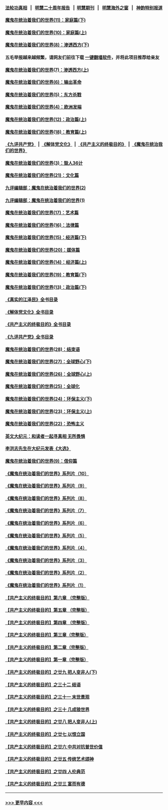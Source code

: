 #### [法轮功真相](https://github.com/gfw-breaker/truth/blob/master/README.md?t=0) &nbsp;&nbsp;|&nbsp;&nbsp; [明慧二十周年报告](https://github.com/gfw-breaker/mh-reports/blob/master/README.md?t=0) &nbsp;&nbsp;|&nbsp;&nbsp;[明慧期刊](https://github.com/gfw-breaker/mh-qikan) &nbsp;&nbsp;|&nbsp;&nbsp; [明慧海外之窗](https://github.com/gfw-breaker/mh-news/blob/master/README.md?t=0) &nbsp;&nbsp;|&nbsp;&nbsp; [神韵特别报道](https://github.com/gfw-breaker/mh-news/blob/master/shenyun.md?t=0)
#### [魔鬼在统治着我们的世界(11)：家庭篇(下)](../pages/nsc422/n10440961.md?t=12140550) 
#### [魔鬼在统治着我们的世界(10)：家庭篇(上)](../pages/nsc422/n10435448.md?t=12140550) 
#### [魔鬼在统治着我们的世界(8)：渗透西方(下)](../pages/nsc422/n10429603.md?t=12140550) 
#### 五毛举报越来越频繁，请网友们前往下载 [一键翻墙软件](https://github.com/gfw-breaker/ssr-accounts)，并将此项目推荐给亲友
#### [魔鬼在统治着我们的世界(7)：渗透西方(上)](../pages/nsc422/n10426013.md?t=12140550) 
#### [魔鬼在统治着我们的世界(6)：输出革命](../pages/nsc422/n10421536.md?t=12140550) 
#### [魔鬼在统治着我们的世界(5)：东方杀戮](../pages/nsc422/n10417707.md?t=12140550) 
#### [魔鬼在统治着我们的世界(4)：欧洲发端](../pages/nsc422/n10414890.md?t=12140550) 
#### [魔鬼在统治着我们的世界(12)：政治篇(上)](../pages/nsc422/n10444576.md?t=12140550) 
#### [魔鬼在统治着我们的世界(18)：教育篇(上)](../pages/nsc422/n10526970.md?t=12140550) 
#### [《九评共产党》](https://github.com/begood0513/9ping.md/blob/master/README.md) &nbsp;|&nbsp; [《解体党文化》](../../../../jtdwh.md/blob/master/README.md)  &nbsp;|&nbsp; [《共产主义的终极目的》](../../../../gczydzjmd.md/blob/master/README.md) &nbsp;|&nbsp; [《魔鬼在统治我们的世界》](../../../../mgztzwmdsj.md/blob/master/README.md) 
#### [魔鬼在统治着我们的世界(3)：毁人36计](../pages/nsc422/n10411583.md?t=12140550) 
#### [魔鬼在统治着我们的世界(21)：文化篇](../pages/nsc422/n10597706.md?t=12140550) 
#### [九评编辑部：魔鬼在统治着我们的世界(2)](../pages/nsc422/n10410036.md?t=12140550) 
#### [九评编辑部：魔鬼在统治着我们的世界(1)](../pages/nsc422/n10406825.md?t=12140550) 
#### [魔鬼在统治着我们的世界(17)：艺术篇](../pages/nsc422/n10499093.md?t=12140550) 
#### [魔鬼在统治着我们的世界(16)：法律篇](../pages/nsc422/n10485969.md?t=12140550) 
#### [魔鬼在统治着我们的世界(15)：经济篇(下)](../pages/nsc422/n10469975.md?t=12140550) 
#### [魔鬼在统治着我们的世界(20)：媒体篇](../pages/nsc422/n10586579.md?t=12140550) 
#### [魔鬼在统治着我们的世界(14)：经济篇(上)](../pages/nsc422/n10457370.md?t=12140550) 
#### [魔鬼在统治着我们的世界(19)：教育篇(下)](../pages/nsc422/n10564808.md?t=12140550) 
#### [魔鬼在统治着我们的世界(13)：政治篇(下)](../pages/nsc422/n10448270.md?t=12140550) 
#### [《真实的江泽民》全书目录](../pages/nsc422/n13721399.md?t=12140550) 
#### [《解体党文化》全书目录](../pages/nsc422/n13721157.md?t=12140550) 
#### [《共产主义的终极目的》全书目录](../pages/nsc422/n13721048.md?t=12140550) 
#### [《九评共产党》全书目录](../pages/nsc422/n13708085.md?t=12140550) 
#### [魔鬼在统治着我们的世界(28)：结束语](../pages/nsc422/n10936246.md?t=12140550) 
#### [魔鬼在统治着我们的世界(27)：全球野心(下)](../pages/nsc422/n10928319.md?t=12140550) 
#### [魔鬼在统治着我们的世界(26)：全球野心(上)](../pages/nsc422/n10900318.md?t=12140550) 
#### [魔鬼在统治着我们的世界(25)：全球化](../pages/nsc422/n10788205.md?t=12140550) 
#### [魔鬼在统治着我们的世界(24)：环保主义(下)](../pages/nsc422/n10695307.md?t=12140550) 
#### [魔鬼在统治着我们的世界(23)：环保主义(上)](../pages/nsc422/n10688613.md?t=12140550) 
#### [魔鬼在统治着我们的世界(22)：恐怖主义](../pages/nsc422/n10614727.md?t=12140550) 
#### [英文大纪元：和读者一起寻真相 无所畏惧](../pages/nsc422/n12542027.md?t=12140550) 
#### [李洪志先生在大纪元发表《大选》](../pages/nsc422/n12534746.md?t=12140550) 
#### [魔鬼在统治着我们的世界(9)：信仰篇](../pages/nsc422/n10432159.md?t=12140550) 
#### [《魔鬼在统治着我们的世界》系列片（10）](../pages/nsc422/n12292670.md?t=12140550) 
#### [《魔鬼在统治着我们的世界》系列片（9）](../pages/nsc422/n12290859.md?t=12140550) 
#### [《魔鬼在统治着我们的世界》系列片（8）](../pages/nsc422/n12287445.md?t=12140550) 
#### [《魔鬼在统治着我们的世界》系列片（7）](../pages/nsc422/n12283425.md?t=12140550) 
#### [《魔鬼在统治着我们的世界》系列片（6）](../pages/nsc422/n12282314.md?t=12140550) 
#### [《魔鬼在统治着我们的世界》系列片（5）](../pages/nsc422/n12281419.md?t=12140550) 
#### [《魔鬼在统治着我们的世界》系列片（4）](../pages/nsc422/n12274024.md?t=12140550) 
#### [《魔鬼在统治着我们的世界》系列片（3）](../pages/nsc422/n12271322.md?t=12140550) 
#### [《魔鬼在统治着我们的世界》系列片（2）](../pages/nsc422/n12269049.md?t=12140550) 
#### [《魔鬼在统治着我们的世界》系列片（1）](../pages/nsc422/n12267575.md?t=12140550) 
#### [【共产主义的终极目的】第六章 （完整版）](../pages/nsc422/n11428913.md?t=12140550) 
#### [【共产主义的终极目的】第五章 （完整版）](../pages/nsc422/n11428912.md?t=12140550) 
#### [【共产主义的终极目的】第四章 （完整版）](../pages/nsc422/n11428907.md?t=12140550) 
#### [【共产主义的终极目的】第三章（完整版）](../pages/nsc422/n11428848.md?t=12140550) 
#### [【共产主义的终极目的】第二章（完整版）](../pages/nsc422/n11428831.md?t=12140550) 
#### [【共产主义的终极目的】第一章（完整版）](../pages/nsc422/n11417651.md?t=12140550) 
#### [【共产主义的终极目的】之廿九 把人变非人(下)](../pages/nsc422/n11344140.md?t=12140550) 
#### [【共产主义的终极目的】之三十二 结语](../pages/nsc422/n11360535.md?t=12140550) 
#### [【共产主义的终极目的】之三十一 末世景观](../pages/nsc422/n11351129.md?t=12140550) 
#### [【共产主义的终极目的】之三十 几成狼世界](../pages/nsc422/n11348280.md?t=12140550) 
#### [【共产主义的终极目的】之廿八 把人变非人(上)](../pages/nsc422/n11340492.md?t=12140550) 
#### [【共产主义的终极目的】之廿七 以恨立国](../pages/nsc422/n11336944.md?t=12140550) 
#### [【共产主义的终极目的】之廿六 中共对抗普世价值](../pages/nsc422/n11324785.md?t=12140550) 
#### [【共产主义的终极目的】之廿五 传统艺术颂神](../pages/nsc422/n11296396.md?t=12140550) 
#### [【共产主义的终极目的】之廿四 人伦典范](../pages/nsc422/n11296397.md?t=12140550) 
#### [【共产主义的终极目的】之廿三 富而有德](../pages/nsc422/n11283598.md?t=12140550) 

----
#### [ >>> 更早内容 <<< ](../indexes/nsc422-earlier.md)
